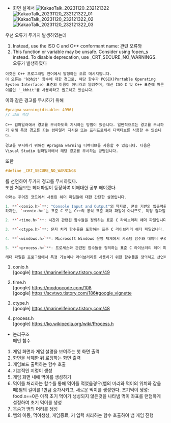 * 화면 설계서
![KakaoTalk_20231120_232121322](https://github.com/younsonx/MyTIL/assets/144593956/0b5c0d5c-76f3-4e05-87df-398a2eed0d96)
![KakaoTalk_20231120_232121322_01](https://github.com/younsonx/MyTIL/assets/144593956/a2be76bb-be3c-4926-a02e-29f330971947)
![KakaoTalk_20231120_232121322_02](https://github.com/younsonx/MyTIL/assets/144593956/5d41a1c8-0245-42ce-9098-c10899734464)
![KakaoTalk_20231120_232121322_03](https://github.com/younsonx/MyTIL/assets/144593956/eb183106-acd9-476e-9ddc-9b445f91bda1)

우선 오류가 두가지 발생하였는데  
1. Instead, use the ISO C and C++ conformant name:  관련 오류와
2. This function or variable may be unsafe. Consider using fopen_s instead. To disable deprecation, use _CRT_SECURE_NO_WARNINGS.  
오류가 발생하였다
```
이것은 C++ 프로그래밍 언어에서 발생하는 오류 메시지입니다.
이 오류는 'kbhit' 함수에 대한 경고로, 해당 함수가 POSIX(Portable Operating System Interface) 표준의 이름이 아니라고 알려주며, 대신 ISO C 및 C++ 표준에 따른 이름인 '_kbhit'를 사용하라고 권고하고 있습니다.
```
이와 같은 경고를 무시하기 위해 
```cpp
#pragma warning(disable: 4996)
// 코드 작성
```
```
C++ 컴파일러에서 경고를 무시하도록 지시하는 방법이 있습니다. 일반적으로는 경고를 무시하기 위해 특정 경고를 끄는 컴파일러 지시문 또는 프리프로세서 디렉티브를 사용할 수 있습니다.

경고를 무시하기 위해선 #pragma warning 디렉티브를 사용할 수 있습니다. 다음은 Visual Studio 컴파일러에서 해당 경고를 무시하는 방법입니다.
```
또한
```cpp
#define _CRT_SECURE_NO_WARNINGS
```
를 선언하여 두가지 경고를 무시하였다.  
또한 처음보는 헤더파일이 등장하여 이에대한 공부 해야겠다.  
```cpp
아래는 주어진 코드에서 사용된 헤더 파일들에 대한 간단한 설명입니다.

1. **`<conio.h>`**: "Console Input and Output"의 약자로, 콘솔 기반의 입출력을 위한 함수들을 포함하고 있습니다. `getch()`나 `clrscr()`와 같은 함수들이 주로 사용됩니다.
하지만, `<conio.h>`는 표준 C 또는 C++의 공식 표준 헤더 파일이 아니므로, 특정 컴파일러에서만 지원되거나 특정 운영 체제에서만 사용 가능할 수 있습니다.

2. **`<time.h>`**: 시간과 관련된 함수들을 정의하는 표준 C 라이브러리 헤더 파일입니다. `time()` 함수와 같은 시간과 관련된 함수들을 제공합니다. 현재 시간을 얻거나 시간을 조작하는 데 사용됩니다.

3. **`<ctype.h>`**: 문자 처리 함수들을 포함하는 표준 C 라이브러리 헤더 파일입니다. 주로 문자가 알파벳인지, 숫자인지, 대문자인지, 소문자인지 등을 판별하는 함수들이 있습니다.

4. **`<windows.h>`**: Microsoft Windows 운영 체제에서 시스템 함수와 데이터 구조를 포함하는 헤더 파일입니다. 윈도우 API 함수들을 사용하여 윈도우 프로그래밍을 할 때 필요한 여러 함수와 상수들을 제공합니다.

5. **`<process.h>`**: 프로세스와 관련된 함수들을 정의하는 표준 C 라이브러리 헤더 파일입니다. 프로세스 생성, 종료, 제어 등과 관련된 함수들을 제공합니다.

헤더 파일은 프로그램에서 특정 기능이나 라이브러리를 사용하기 위한 함수들을 정의하고 선언하는 역할을 합니다. 각 헤더 파일에는 관련된 함수들이나 상수들이 정의되어 있으며, 프로그램에서 이러한 기능들을 사용하기 위해서는 해당 헤더 파일을 포함시켜야 합니다.
```
1. conio.h  
[google] https://marinelifeirony.tistory.com/49

2. time.h  
[google] https://modoocode.com/108  
[google] https://scvtwo.tistory.com/186#google_vignette

3. ctype.h  
[google] https://marinelifeirony.tistory.com/48

4. process.h  
[google] https://ko.wikipedia.org/wiki/Process.h

* 논리구조  
 메인 함수
1. 게임 화면과 게임 설명을 보여주는 첫 화면 출력 
2. 화면을 삭제한 뒤 로딩하는 화면 출력 
3. 게임보드 출력하는 함수 호출 
4. 기본적인 지렁이 생성 
5. 게임 화면 내에 먹이를 생성하기 
6. 먹이를 처리하는 함수를 통해 먹이를 먹었을경우(뱀의 머리와 먹이의 위치와 같을때)뱀의 길이를 1만큼 증가시키고, 새로운 먹이를 생성한다. 초기먹이 생성: food.x==0은 아직 초기 먹이가 생성되지 않은것을 나타냄 먹이 좌표를 랜덤하게 설정하여 초기 먹이를 생성
7. 목숨과 뱀의 머리를 생성 
8. 뱀의 이동, 먹이생성, 게임종료, 키 입력 처리하는 함수 호출하여 뱀 게임 진행
